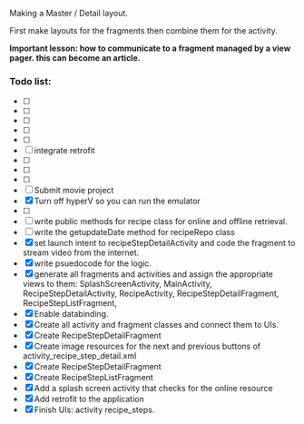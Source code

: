 Making a Master / Detail layout. 

First make layouts for the fragments then combine them for the activity. 

__Important lesson: how to communicate to a fragment managed by a view pager. this can become an article.__

### Todo list:

- [ ]
- [ ]
- [ ]
- [ ]
- [ ]
- [ ] integrate retrofit
- [ ]
- [ ]
- [ ] 
- [ ] Submit movie project
- [x] Turn off hyperV so you can run the emulator
- [ ] 
- [ ] write public methods for recipe class for online and offline retrieval. 
- [ ] write the getupdateDate method for recipeRepo class
- [x] set launch intent to recipeStepDetailActivity and code the fragment to stream video from the internet. 
- [x] write psuedocode for the logic.
- [x] generate all fragments and activities and assign the appropriate views to them: SplashScreenActivity, MainActivity, RecipeStepDetailActivity, RecipeActivity, RecipeStepDetailFragment, RecipeStepListFragment, 
- [x] Enable databinding.
- [x] Create all activity and fragment classes and connect them to UIs. 
- [x] Create RecipeStepDetailFragment
- [x] Create image resources for the next and previous buttons of activity_recipe_step_detail.xml
- [x] Create RecipeStepDetailFragment
- [x] Create RecipeStepListFragment
- [x] Add a splash screen activity that checks for the online resource
- [x] Add retrofit to the application
- [x] Finish UIs: activity recipe_steps.
